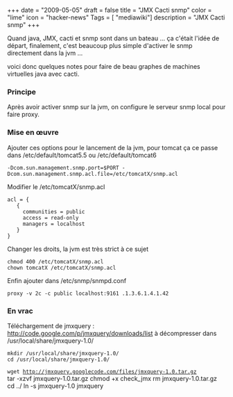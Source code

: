 +++
date = "2009-05-05"
draft = false
title = "JMX Cacti snmp"
color = "lime"
icon = "hacker-news"
Tags = [ "mediawiki"]
description = "JMX Cacti snmp"
+++

Quand java, JMX, cacti et snmp sont dans un bateau ... ça c'était l'idée
de départ, finalement, c'est beaucoup plus simple d'activer le snmp
directement dans la jvm ...

voici donc quelques notes pour faire de beau graphes de machines
virtuelles java avec cacti.

### Principe

Après avoir activer snmp sur la jvm, on configure le serveur snmp local
pour faire proxy.

### Mise en œuvre

Ajouter ces options pour le lancement de la jvm, pour tomcat ça ce passe
dans /etc/default/tomcat5.5 ou /etc/default/tomcat6

    -Dcom.sun.management.snmp.port=$PORT -Dcom.sun.management.snmp.acl.file=/etc/tomcatX/snmp.acl

Modifier le /etc/tomcatX/snmp.acl

    acl = {
       {
         communities = public
         access = read-only
         managers = localhost
       }
    }

Changer les droits, la jvm est très strict à ce sujet

    chmod 400 /etc/tomcatX/snmp.acl
    chown tomcatX /etc/tomcatX/snmp.acl

Enfin ajouter dans /etc/snmp/snmpd.conf

    proxy -v 2c -c public localhost:9161 .1.3.6.1.4.1.42

### En vrac

Téléchargement de jmxquery :
<http://code.google.com/p/jmxquery/downloads/list> à décompresser dans
/usr/local/share/jmxquery-1.0/

    mkdir /usr/local/share/jmxquery-1.0/
    cd /usr/local/share/jmxquery-1.0/
`wget `[`http://jmxquery.googlecode.com/files/jmxquery-1.0.tar.gz`](http://jmxquery.googlecode.com/files/jmxquery-1.0.tar.gz)\
    tar -xzvf jmxquery-1.0.tar.gz
    chmod +x check_jmx
    rm jmxquery-1.0.tar.gz
    cd ../
    ln -s jmxquery-1.0 jmxquery

